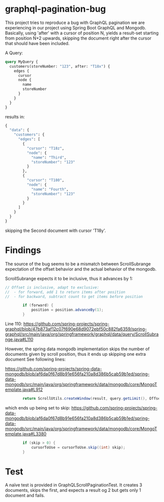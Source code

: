 # graphql-pagination-bug

This project tries to reproduce a bug with GraphQL pagination we are experiencing in our project using Spring Boot GraphQL and Mongodb.
Basically, using 'after' with a cursor of position N, yields a result-set starting from position N+2 upwards, skipping the 
document right after the cursor that should have been included.

A Query:
```graphql
query MyQuery {
  customers(storeNumber: "123", after: "T18x") {
    edges {
      cursor
      node {
        name
        storeNumber
      }
    }
  }
}
```

results in:

```graphql
{
  "data": {
    "customers": {
      "edges": [
        {
          "cursor": "T18z",
          "node": {
            "name": "Third",
            "storeNumber": "123"
          }
        },
        {
          "cursor": "T180",
          "node": {
            "name": "Fourth",
            "storeNumber": "123"
          }
        }
      ]
    }
  }
}
```

skipping the Second document with cursor 'T18y'.

# Findings

The source of the bug seems to be a mismatch between ScrollSubrange expectation of the offset behavior and the actual
behavior of the mongodb.

ScrollSubrange expects it to be inclusive, thus it advances by 1:

```java
// Offset is inclusive, adapt to exclusive:
//  - for forward, add 1 to return items after position
//  - for backward, subtract count to get items before position

		if (forward) {
			position = position.advanceBy(1);
		}
```
Line 110: 
https://github.com/spring-projects/spring-graphql/blob/47b873af12c07f690e68d9072ebf50c882fa6359/spring-graphql/src/main/java/org/springframework/graphql/data/query/ScrollSubrange.java#L110

However, the spring data mongodb implementation skips the number of documents given by scroll position, thus it ends up skipping one extra document
See following lines:

https://github.com/spring-projects/spring-data-mongodb/blob/af6da0f67d8b91e656fa210a8d386b5cab59b1ed/spring-data-mongodb/src/main/java/org/springframework/data/mongodb/core/MongoTemplate.java#L912
```java
		return ScrollUtils.createWindow(result, query.getLimit(), OffsetScrollPosition.positionFunction(query.getSkip()));
```
which ends up being set to skip:
https://github.com/spring-projects/spring-data-mongodb/blob/af6da0f67d8b91e656fa210a8d386b5cab59b1ed/spring-data-mongodb/src/main/java/org/springframework/data/mongodb/core/MongoTemplate.java#L3380
```java 
        if (skip > 0) {
            cursorToUse = cursorToUse.skip((int) skip);
        }
```


# Test

A naïve test is provided in GraphQLScrollPaginationTest. It creates 3 documents, skips the first, and expects a result og 2
but gets only 1 document and fails.